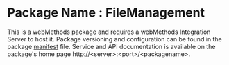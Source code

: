 # Package Name : FileManagement
This is a webMethods package and requires a webMethods Integration Server to host it. Package versioning and configuration can be found in the package [manifest](./FileManagement/manifest.v3) file. Service and API documentation is available on the package's home page http://&lt;server&gt;:&lt;port&gt;/&lt;packagename>.